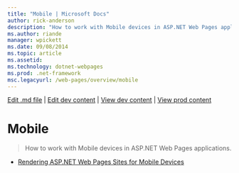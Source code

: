 ```yaml
---
title: "Mobile | Microsoft Docs"
author: rick-anderson
description: "How to work with Mobile devices in ASP.NET Web Pages applications."
ms.author: riande
manager: wpickett
ms.date: 09/08/2014
ms.topic: article
ms.assetid: 
ms.technology: dotnet-webpages
ms.prod: .net-framework
msc.legacyurl: /web-pages/overview/mobile
---
```

[Edit .md file](C:\Projects\msc\dev\Msc.Www\Web.ASP\App_Data\github\web-pages\overview\index.md) | [Edit dev content](http://www.aspdev.net/umbraco#/content/content/edit/59890) | [View dev content](http://docs.aspdev.net/tutorials/web-pages/overview/mobile/index.html) | [View prod content](http://www.asp.net/web-pages/overview/mobile)

Mobile
====================
> How to work with Mobile devices in ASP.NET Web Pages applications.


- [Rendering ASP.NET Web Pages Sites for Mobile Devices](rendering-aspnet-web-pages-sites-for-mobile-devices.md)